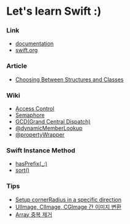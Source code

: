 # Let's learn Swift :)

### Link
- <a href="https://developer.apple.com/documentation/swift">documentation</a>
- <a href="https://www.swift.org">swift.org</a>

### Article
- <a href="https://github.com/kyeoeol/swift-learning/wiki/Choosing-Between-Structures-and-Classes">Choosing Between Structures and Classes</a>

### Wiki
- <a href="https://github.com/kyeoeol/swift-learning/wiki/Access-Control">Access Control</a>
- <a href="https://github.com/kyeoeol/swift-learning/wiki/Semaphore">Semaphore</a>
- <a href="https://github.com/kyeoeol/swift-learning/wiki/GCD(Grand-Central-Dispatch)">GCD(Grand Central Dispatch)</a>
- <a href="https://github.com/kyeoeol/swift-learning/wiki/@dynamicMemberLookup">@dynamicMemberLookup</a>
- <a href="https://github.com/kyeoeol/swift-learning/wiki/@propertyWrapper">@propertyWrapper</a>

### Swift Instance Method
- <a href="https://github.com/kyeoeol/swift-learning/wiki/hasPrefix(_:)">hasPrefix(_:)</a>
- <a href="https://github.com/kyeoeol/swift-learning/wiki/sort()">sort()</a>

### Tips
- <a href="https://github.com/kyeoeol/swift-learning/wiki/Setup-cornerRadius-in-a-specific-direction">Setup cornerRadius in a specific direction</a>
- <a href="https://github.com/kyeoeol/swift-learning/wiki/UIImage,-CIImage,-CGImage-간-이미지-변환">UIImage, CIImage, CGImage 간 이미지 변환</a>
- <a href="https://github.com/kyeoeol/swift-learning/wiki/Array-중복-제거">Array 중복 제거</a>
